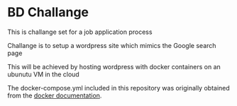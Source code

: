# BD Challange

This is challange set for a job application process

Challange is to setup a wordpress site which mimics the Google search page

This will be achieved by hosting wordpress with docker containers on an ubunutu VM in the cloud

The docker-compose.yml included in this repository was originally obtained from the [docker documentation](https://docs.docker.com/compose/wordpress/).